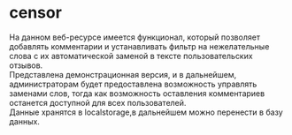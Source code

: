 # censor

На данном веб-ресурсе имеется функционал, который позволяет добавлять комментарии и устанавливать фильтр на нежелательные слова с их автоматической заменой в тексте пользовательских отзывов.<br>
Представлена демонстрационная версия, и в дальнейшем, администраторам будет предоставлена возможность управлять заменами слов, тогда как возможность оставления комментариев останется доступной для всех пользователей.<br>
Данные хранятся в localstorage,в дальнейшем можно перенести в базу данных.
